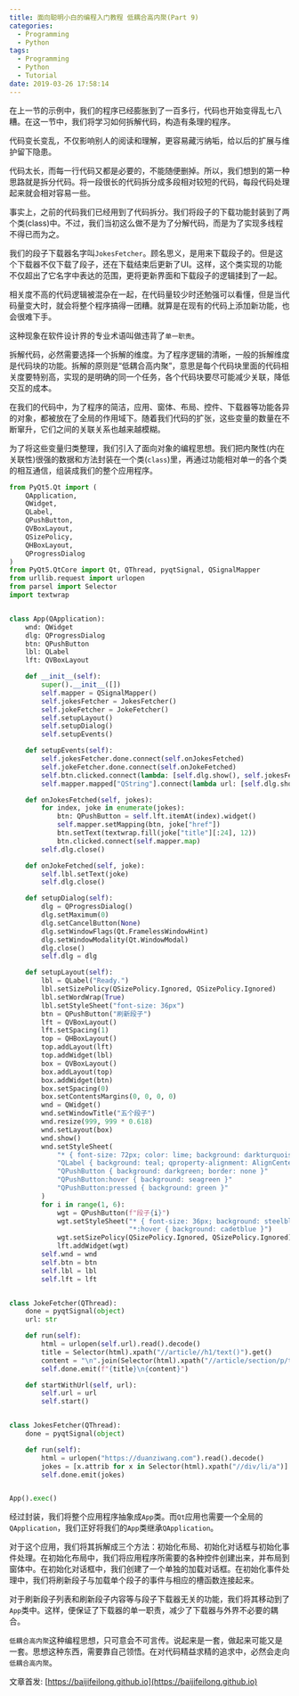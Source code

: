 ```yaml
---
title: 面向聪明小白的编程入门教程 低耦合高内聚(Part 9)
categories:
  - Programming
  - Python
tags:
  - Programming
  - Python
  - Tutorial
date: 2019-03-26 17:58:14
---
```


在上一节的示例中，我们的程序已经膨胀到了一百多行，代码也开始变得乱七八糟。在这一节中，我们将学习如何拆解代码，构造有条理的程序。

<!--more-->

代码变长变乱，不仅影响别人的阅读和理解，更容易藏污纳垢，给以后的扩展与维护留下隐患。

代码太长，而每一行代码又都是必要的，不能随便删掉。所以，我们想到的第一种思路就是拆分代码。将一段很长的代码拆分成多段相对较短的代码，每段代码处理起来就会相对容易一些。

事实上，之前的代码我们已经用到了代码拆分。我们将段子的下载功能封装到了两个类(class)中。不过，我们当初这么做不是为了分解代码，而是为了实现多线程不得已而为之。

我们的段子下载器名字叫`JokesFetcher`。顾名思义，是用来下载段子的。但是这个下载器不仅下载了段子，还在下载结束后更新了UI。这样，这个类实现的功能不仅超出了它名字中表达的范围，更将更新界面和下载段子的逻辑揉到了一起。

相关度不高的代码逻辑被混杂在一起，在代码量较少时还勉强可以看懂，但是当代码量变大时，就会将整个程序搞得一团糟。就算是在现有的代码上添加新功能，也会很难下手。

这种现象在软件设计界的专业术语叫做违背了`单一职责`。

拆解代码，必然需要选择一个拆解的维度。为了程序逻辑的清晰，一般的拆解维度是代码块的功能。拆解的原则是“低耦合高内聚”，意思是每个代码块里面的代码相关度要特别高，实现的是明确的同一个任务，各个代码块要尽可能减少关联，降低交互的成本。

在我们的代码中，为了程序的简洁，应用、窗体、布局、控件、下载器等功能各异的对象，都被放在了全局的作用域下。随着我们代码的扩张，这些变量的数量在不断窜升，它们之间的关联关系也越来越模糊。

为了将这些变量归类整理，我们引入了面向对象的编程思想。我们把内聚性(内在关联性)很强的数据和方法封装在一个类(`class`)里，再通过功能相对单一的各个类的相互通信，组装成我们的整个应用程序。

```python
from PyQt5.Qt import (
    QApplication,
    QWidget,
    QLabel,
    QPushButton,
    QVBoxLayout,
    QSizePolicy,
    QHBoxLayout,
    QProgressDialog
)
from PyQt5.QtCore import Qt, QThread, pyqtSignal, QSignalMapper
from urllib.request import urlopen
from parsel import Selector
import textwrap


class App(QApplication):
    wnd: QWidget
    dlg: QProgressDialog
    btn: QPushButton
    lbl: QLabel
    lft: QVBoxLayout

    def __init__(self):
        super().__init__([])
        self.mapper = QSignalMapper()
        self.jokesFetcher = JokesFetcher()
        self.jokeFetcher = JokeFetcher()
        self.setupLayout()
        self.setupDialog()
        self.setupEvents()

    def setupEvents(self):
        self.jokesFetcher.done.connect(self.onJokesFetched)
        self.jokeFetcher.done.connect(self.onJokeFetched)
        self.btn.clicked.connect(lambda: [self.dlg.show(), self.jokesFetcher.start()])
        self.mapper.mapped["QString"].connect(lambda url: [self.dlg.show(), self.jokeFetcher.startWithUrl(url)])

    def onJokesFetched(self, jokes):
        for index, joke in enumerate(jokes):
            btn: QPushButton = self.lft.itemAt(index).widget()
            self.mapper.setMapping(btn, joke["href"])
            btn.setText(textwrap.fill(joke["title"][:24], 12))
            btn.clicked.connect(self.mapper.map)
        self.dlg.close()

    def onJokeFetched(self, joke):
        self.lbl.setText(joke)
        self.dlg.close()

    def setupDialog(self):
        dlg = QProgressDialog()
        dlg.setMaximum(0)
        dlg.setCancelButton(None)
        dlg.setWindowFlags(Qt.FramelessWindowHint)
        dlg.setWindowModality(Qt.WindowModal)
        dlg.close()
        self.dlg = dlg

    def setupLayout(self):
        lbl = QLabel("Ready.")
        lbl.setSizePolicy(QSizePolicy.Ignored, QSizePolicy.Ignored)
        lbl.setWordWrap(True)
        lbl.setStyleSheet("font-size: 36px")
        btn = QPushButton("刷新段子")
        lft = QVBoxLayout()
        lft.setSpacing(1)
        top = QHBoxLayout()
        top.addLayout(lft)
        top.addWidget(lbl)
        box = QVBoxLayout()
        box.addLayout(top)
        box.addWidget(btn)
        box.setSpacing(0)
        box.setContentsMargins(0, 0, 0, 0)
        wnd = QWidget()
        wnd.setWindowTitle("五个段子")
        wnd.resize(999, 999 * 0.618)
        wnd.setLayout(box)
        wnd.show()
        wnd.setStyleSheet(
            "* { font-size: 72px; color: lime; background: darkturquoise }"
            "QLabel { background: teal; qproperty-alignment: AlignCenter }"
            "QPushButton { background: darkgreen; border: none }"
            "QPushButton:hover { background: seagreen }"
            "QPushButton:pressed { background: green }"
        )
        for i in range(1, 6):
            wgt = QPushButton(f"段子{i}")
            wgt.setStyleSheet("* { font-size: 36px; background: steelblue }"
                              "*:hover { background: cadetblue }")
            wgt.setSizePolicy(QSizePolicy.Ignored, QSizePolicy.Ignored)
            lft.addWidget(wgt)
        self.wnd = wnd
        self.btn = btn
        self.lbl = lbl
        self.lft = lft


class JokeFetcher(QThread):
    done = pyqtSignal(object)
    url: str

    def run(self):
        html = urlopen(self.url).read().decode()
        title = Selector(html).xpath("//article//h1/text()").get()
        content = "\n".join(Selector(html).xpath("//article/section/p/text()").getall())
        self.done.emit(f"{title}\n{content}")

    def startWithUrl(self, url):
        self.url = url
        self.start()


class JokesFetcher(QThread):
    done = pyqtSignal(object)

    def run(self):
        html = urlopen("https://duanziwang.com").read().decode()
        jokes = [x.attrib for x in Selector(html).xpath("//div/li/a")]
        self.done.emit(jokes)


App().exec()
```

经过封装，我们将整个应用程序抽象成`App`类。而`Qt`应用也需要一个全局的`QApplication`，我们正好将我们的`App`类继承`QApplication`。

对于这个应用，我们将其拆解成三个方法：初始化布局、初始化对话框与初始化事件处理。在初始化布局中，我们将应用程序所需要的各种控件创建出来，并布局到窗体中。在初始化对话框中，我们创建了一个单独的加载对话框。在初始化事件处理中，我们将刷新段子与加载单个段子的事件与相应的槽函数连接起来。

对于刷新段子列表和刷新段子内容等与段子下载器无关的功能，我们将其移动到了`App`类中。这样，便保证了下载器的单一职责，减少了下载器与外界不必要的耦合。

`低耦合高内聚`这种编程思想，只可意会不可言传。说起来是一套，做起来可能又是一套。思想这种东西，需要靠自己领悟。在对代码精益求精的追求中，必然会走向`低耦合高内聚`。

文章首发: [https://baijifeilong.github.io](https://baijifeilong.github.io)
